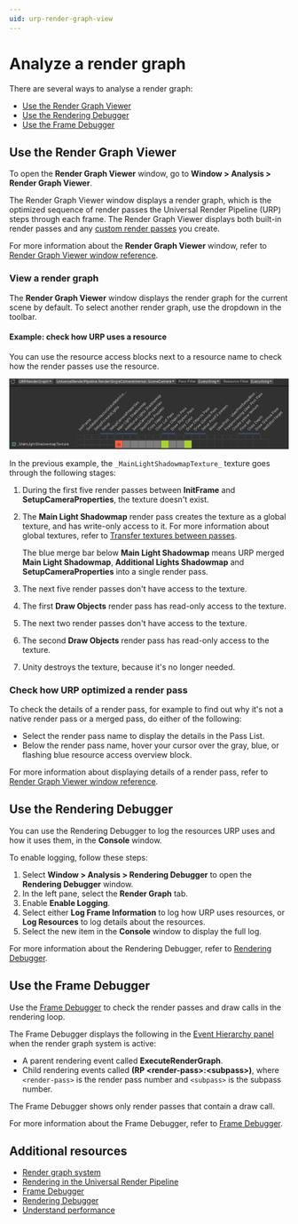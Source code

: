 ```yaml
---
uid: urp-render-graph-view
---
```

# Analyze a render graph

There are several ways to analyse a render graph:

- [Use the Render Graph Viewer](#use-the-render-graph-viewer)
- [Use the Rendering Debugger](#use-the-rendering-debugger) 
- [Use the Frame Debugger](#use-the-frame-debugger)

## Use the Render Graph Viewer

To open the **Render Graph Viewer** window, go to **Window > Analysis > Render Graph Viewer**. 

The Render Graph Viewer window displays a render graph, which is the optimized sequence of render passes the Universal Render Pipeline (URP) steps through each frame. The Render Graph Viewer displays both built-in render passes and any [custom render passes](renderer-features/scriptable-render-passes.md) you create.

For more information about the **Render Graph Viewer** window, refer to [Render Graph Viewer window reference](render-graph-viewer-reference.md).

### View a render graph

The **Render Graph Viewer** window displays the render graph for the current scene by default. To select another render graph, use the dropdown in the toolbar.

#### Example: check how URP uses a resource

You can use the resource access blocks next to a resource name to check how the render passes use the resource.

![Render Graph Viewer example](Images/render-graph-viewer.png)

In the previous example, the `_MainLightShadowmapTexture_` texture goes through the following stages:

1. During the first five render passes between **InitFrame** and **SetupCameraProperties**, the texture doesn't exist.

2. The **Main Light Shadowmap** render pass creates the texture as a global texture, and has write-only access to it. For more information about global textures, refer to [Transfer textures between passes](render-graph-pass-textures-between-passes.md).
    
    The blue merge bar below **Main Light Shadowmap** means URP merged **Main Light Shadowmap**, **Additional Lights Shadowmap** and **SetupCameraProperties** into a single render pass. 

3. The next five render passes don't have access to the texture.

4. The first **Draw Objects** render pass has read-only access to the texture.

5. The next two render passes don't have access to the texture.

6. The second **Draw Objects** render pass has read-only access to the texture.

7. Unity destroys the texture, because it's no longer needed. 

### Check how URP optimized a render pass

To check the details of a render pass, for example to find out why it's not a native render pass or a merged pass, do either of the following:

- Select the render pass name to display the details in the Pass List.
- Below the render pass name, hover your cursor over the gray, blue, or flashing blue resource access overview block.

For more information about displaying details of a render pass, refer to [Render Graph Viewer window reference](render-graph-viewer-reference.md).

## Use the Rendering Debugger

You can use the Rendering Debugger to log the resources URP uses and how it uses them, in the **Console** window.

To enable logging, follow these steps:

1. Select **Window > Analysis > Rendering Debugger** to open the **Rendering Debugger** window.
2. In the left pane, select the **Render Graph** tab.
3. Enable **Enable Logging**.
4. Select either **Log Frame Information** to log how URP uses resources, or **Log Resources** to log details about the resources.
5. Select the new item in the **Console** window to display the full log.

For more information about the Rendering Debugger, refer to [Rendering Debugger](features/rendering-debugger.md).

## Use the Frame Debugger

Use the [Frame Debugger](https://docs.unity3d.com/2023.3/Documentation/Manual/frame-debugger-window.html) to check the render passes and draw calls in the rendering loop.

The Frame Debugger displays the following in the [Event Hierarchy panel](https://docs.unity3d.com/Manual/frame-debugger-window-event-hierarchy.html) when the render graph system is active:

- A parent rendering event called **ExecuteRenderGraph**.
- Child rendering events called **(RP &lt;render-pass&gt;:&lt;subpass&gt;)**, where `<render-pass>` is the render pass number and `<subpass>` is the subpass number.

The Frame Debugger shows only render passes that contain a draw call.

For more information about the Frame Debugger, refer to [Frame Debugger](https://docs.unity3d.com/2023.3/Documentation/Manual/frame-debugger-window.html).

## Additional resources

- [Render graph system](render-graph.md)
- [Rendering in the Universal Render Pipeline](rendering-in-universalrp.md)
- [Frame Debugger](https://docs.unity3d.com/2023.3/Documentation/Manual/frame-debugger-window.html)
- [Rendering Debugger](features/rendering-debugger.md)
- [Understand performance](understand-performance.md)
